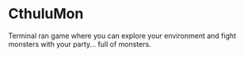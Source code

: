 # CthuluMon
Terminal ran game where you can explore your environment and fight monsters with your party... full of monsters.
